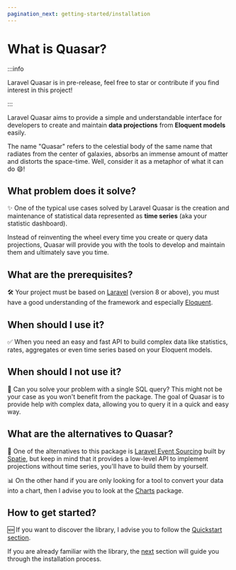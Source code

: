 ```yaml
---
pagination_next: getting-started/installation
---
```


# What is Quasar?

:::info

Laravel Quasar is in pre-release, feel free to star or contribute if you find interest in this project!

:::

Laravel Quasar aims to provide a simple and understandable interface for developers to create and maintain **data projections** from **Eloquent models** easily.

The name "Quasar" refers to the celestial body of the same name that radiates from the center of galaxies, absorbs an immense amount of matter and distorts the space-time. Well, consider it as a metaphor of what it can do 😄!

## What problem does it solve?

✨ One of the typical use cases solved by Laravel Quasar is the creation and maintenance of statistical data represented as **time series** (aka your statistic dashboard).

Instead of reinventing the wheel every time you create or query data projections, Quasar will provide you with the tools to develop and maintain them and ultimately save you time.

## What are the prerequisites?

🛠 Your project must be based on [Laravel](https://laravel.com) (version 8 or above), you must have a good understanding of the framework and especially [Eloquent](https://laravel.com/docs/8.x/eloquent).

## When should I use it?

✅ When you need an easy and fast API to build complex data like statistics, rates, aggregates or even time series based on your Eloquent models.

## When should I not use it?

🚫 Can you solve your problem with a single SQL query? This might not be your case as you won't benefit from the package. The goal of Quasar is to provide help with complex data, allowing you to query it in a quick and easy way.

## What are the alternatives to Quasar?

💎 One of the alternatives to this package is [Laravel Event Sourcing](https://github.com/spatie/laravel-event-sourcing) built by [Spatie](https://spatie.be), but keep in mind that it provides a low-level API to implement projections without time series, you'll have to build them by yourself.

📊 On the other hand if you are only looking for a tool to convert your data into a chart, then I advise you to look at the [Charts](https://github.com/Chartisan/Charts) package.

## How to get started?

🆕 If you want to discover the library, I advise you to follow the [Quickstart section](/quickstart).

If you are already familiar with the library, the [next](/getting-started/installation) section will guide you through the installation process.
